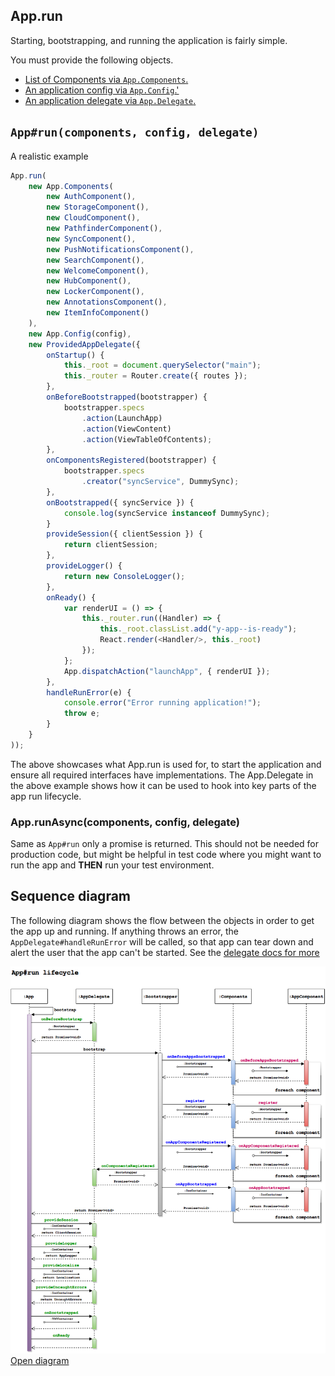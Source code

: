 ## App.run

Starting, bootstrapping, and running the application is fairly simple.

You must provide the following objects.

- [List of Components via `App.Components`.](./app-component.md)
- [An application config via `App.Config`.'](./app-config.md)
- [An application delegate via `App.Delegate`.](./app-delegate.md)

## `App#run(components, config, delegate)`

A realistic example

```javascript
App.run(
    new App.Components(
        new AuthComponent(),
        new StorageComponent(),
        new CloudComponent(),
        new PathfinderComponent(),
        new SyncComponent(),
        new PushNotificationsComponent(),
        new SearchComponent(),
        new WelcomeComponent(),
        new HubComponent(),
        new LockerComponent(),
        new AnnotationsComponent(),
        new ItemInfoComponent()
    ),
    new App.Config(config),
    new ProvidedAppDelegate({
        onStartup() {
            this._root = document.querySelector("main");
            this._router = Router.create({ routes });
        },
        onBeforeBootstrapped(bootstrapper) {
            bootstrapper.specs
                .action(LaunchApp)
                .action(ViewContent)
                .action(ViewTableOfContents);
        },
        onComponentsRegistered(bootstrapper) {
            bootstrapper.specs
                .creator("syncService", DummySync);
        },
        onBootstrapped({ syncService }) {
            console.log(syncService instanceof DummySync);
        }
        provideSession({ clientSession }) {
            return clientSession;
        },
        provideLogger() {
            return new ConsoleLogger();
        },
        onReady() {
            var renderUI = () => {
                this._router.run((Handler) => {
                    this._root.classList.add("y-app--is-ready");
                    React.render(<Handler/>, this._root)
                });
            };
            App.dispatchAction("launchApp", { renderUI });
        },
        handleRunError(e) {
            console.error("Error running application!");
            throw e;
        }
    }
));
```

The above showcases what App.run is used for, to start the application and ensure all required interfaces have implementations. The App.Delegate in the above example shows how it can be used to hook into key parts of the app run lifecycle.

### App.runAsync(components, config, delegate)

Same as `App#run` only a promise is returned.
This should not be needed for production code, but might be helpful in test code where you might want to run the app and **THEN** run your test environment.


## Sequence diagram

The following diagram shows the flow between the objects in order to get the app up and running.
If anything throws an error, the `AppDelegate#handleRunError` will be called, so that app can tear down and alert the user that the app can't be started. See the [delegate docs for more](https://github.com/YuzuJS/yep-app/blob/8-24-15-docs-revamped/doc/app-delegate.md#errors)

![enter image description here](./images/yep-app-run-lifecycle9.png)
[Open diagram](./images/yep-app-run-lifecycle9.png)
